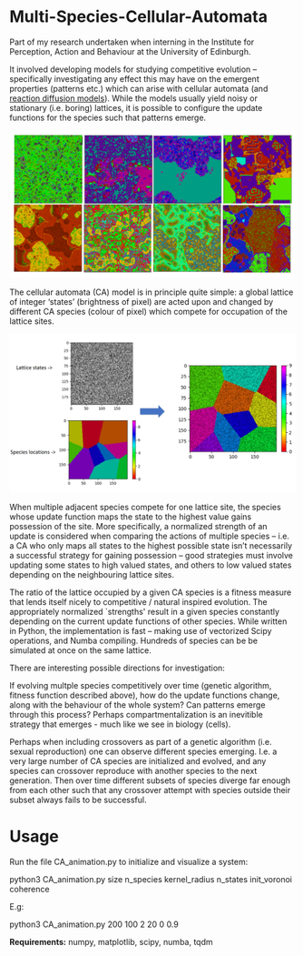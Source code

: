 # Multi-Species-Cellular-Automata

Part of my research undertaken when interning in the Institute for Perception, Action and Behaviour at the University of Edinburgh. 

It involved developing models for studying competitive evolution – specifically investigating any effect this may have on the emergent properties (patterns etc.) which can arise with cellular automata (and [reaction diffusion models](https://github.com/abrichardson00/Multi-Species-Reaction-Diffusion)). While the models usually yield noisy or stationary (i.e. boring) lattices, it is possible to configure the update functions for the species such that patterns emerge.

![Example patterns](CA_examples.png?raw=true "Example patterns")

The cellular automata (CA) model is in principle quite simple: a global lattice of integer ‘states’ (brightness of pixel) are acted upon and changed by different CA species (colour of pixel) which compete for occupation of the lattice sites.

![Model illustration](CA.png?raw=true "Model illustration")

When multiple adjacent species compete for one lattice site, the species whose update function maps the state to the highest value gains possession of the site. More specifically, a normalized strength of an update is considered when comparing the actions of multiple species – i.e. a CA who only maps all states to the highest possible state isn’t necessarily a successful strategy for gaining possession – good strategies must involve updating some states to high valued states, and others to low valued states depending on the neighbouring lattice sites.

The ratio of the lattice occupied by a given CA species is a fitness measure that lends itself nicely to competitive / natural inspired evolution. The appropriately normalized `strengths' result in a given species constantly depending on the current update functions of other species. While written in Python, the implementation is fast – making use of vectorized Scipy operations, and Numba compiling. Hundreds of species can be be simulated at once on the same lattice.

There are interesting possible directions for investigation:

If evolving multple species competitively over time (genetic algorithm, fitness function described above), how do the update functions change, along with the behaviour of the whole system? Can patterns emerge through this process? Perhaps compartmentalization is an inevitible strategy that emerges - much like we see in biology (cells). 

Perhaps when including crossovers as part of a genetic algorithm (i.e. sexual reproduction) one can observe different species emerging. I.e. a very large number of CA species are initialized and evolved, and any species can crossover reproduce with another species to the next generation. Then over time different subsets of species diverge far enough from each other such that any crossover attempt with species outside their subset always fails to be successful.

# Usage
Run the file CA_animation.py to initialize and visualize a system:

python3 CA_animation.py size n_species kernel_radius n_states init_voronoi coherence

E.g:

python3 CA_animation.py 200 100 2 20 0 0.9

**Requirements:** numpy, matplotlib, scipy, numba, tqdm
